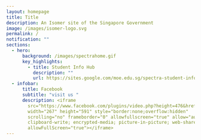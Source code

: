 ```yaml
---
layout: homepage
title: Title
description: An Isomer site of the Singapore Government
image: /images/isomer-logo.svg
permalink: /
notification: ""
sections:
  - hero:
      background: /images/spectrahome.gif
      key_highlights:
        - title: Student Info Hub
          description: ""
          url: https://sites.google.com/moe.edu.sg/spectra-student-info-hub/
  - infobar:
      title: Facebook
      subtitle: "visit us "
      description: <iframe
        src="https://www.facebook.com/plugins/video.php?height=476&href=https%3A%2F%2Fwww.facebook.com%2FSpectraSecondarySchool%2Fvideos%2F1266960597235143%2F&show_text=true&width=267&t=0"
        width="267" height="591" style="border:none;overflow:hidden"
        scrolling="no" frameborder="0" allowfullscreen="true" allow="autoplay;
        clipboard-write; encrypted-media; picture-in-picture; web-share"
        allowFullScreen="true"></iframe>
---
```

